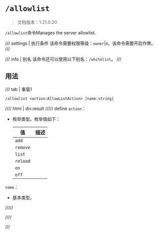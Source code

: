 # `/allowlist`

> 文档版本：1.21.0.20

`/allowlist`命令Manages the server allowlist.

/// settings | 执行条件
该命令需要权限等级：`owner`|`4`。该命令需要开启作弊。
///

/// info | 别名
该命令还可以使用以下别名：`/whitelist`。
///

## 用法

/// tab | 重载1
```mcfunction
/allowlist <action:AllowListAction> [name:string]
```

//// html | div.result
///// define
`action`：<!-- md:samp AllowListAction -->

- 枚举类型。枚举值如下：

  |值|描述|
  |---|---|
  |`add`||
  |`remove`||
  |`list`||
  |`reload`||
  |`on`||
  |`off`||


`name`：<!-- md:samp string -->

- 基本类型。


/////

////

///
